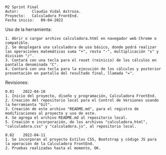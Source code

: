 	M2 Sprint Final
	Autor:		Claudio Vidal Astroza.
	Proyecto:	Calculadora FrontEnd.
	Fecha inicio:	09-04-2022

Uso de la herramienta:

	1. Abrir o cargar archivo calculadora.html en navegador web Chrome o compatible.
	2. Se desplegará una calculadora de uso básico, donde podrá realizar las operaciones matemáticas suma "+", resta "-", multiplicación "x" y división "/".
	3. Contará con una tecla para el reset (reinicio) de los cálculos en pantalla denominada "C".
	4. Contará con una tecla para la ejecución de los cálculos y posterior presentación en pantalla del resultado final, llamada "=".


Revisiones:

	0.01	2022-04-10
	1. Inicio del proyecto, diseño y programación, Calculadora FrontEnd.
	2. Creación del repositorio local para el Control de Versiones usando la herramienta "Git".
	3. Creación de este archivo "README.md", para el registro de modificaciones al proyecto y uso de este.
	4. Se agrega el archivo README.md al repositorio local.
	5. Creación e incorporación, de los archivos "calculadora.html", "calculadora.css" y "calculadora.js", al repositorio local.

	0.02	2022-04-11
	1. Se incorporan al proyecto Estilos CSS, Bootstrap y código JS para la operación de la Calculadora FrontEnd.
	2. Pruebas realizadas hasta el momento, OK.
